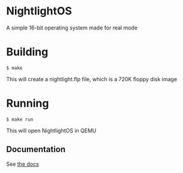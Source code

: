 # NightlightOS
A simple 16-bit operating system made for real mode

# Building
```
$ make
```

This will create a nightlight.flp file, which is a 720K floppy disk image

# Running
```
$ make run
```

This will open NightlightOS in QEMU

## Documentation
See [the docs](https://github.com/NightlightOS/NightlightOS/tree/main/doc)
